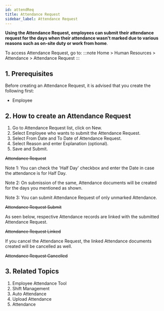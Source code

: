 ```yaml
---
id: attendReq
title: Attendance Request
sidebar_label: Attendance Request
---
```


**Using the Attendance Request, employees can submit their attendance request for the days when their attendance wasn't marked due to various reasons such as on-site duty or work from home**.

To access Attendance Request, go to:
:::note
Home > Human Resources > Attendance > Attendance Request
:::

## 1. Prerequisites

Before creating an Attendance Request, it is advised that you create the following first:

- Employee

## 2. How to create an Attendance Request

1. Go to Attendance Request list, click on New.
1. Select Employee who wants to submit the Attendance Request.
1. Select From Date and To Date of Attendance Request.
1. Select Reason and enter Explanation (optional).
1. Save and Submit.

~~Attendance Request~~

Note 1: You can check the 'Half Day' checkbox and enter the Date in case the attendance is for Half Day.

Note 2: On submission of the same, Attendance documents will be created for the days you mentioned as shown.

Note 3: You can submit Attendance Request of only unmarked Attendance.

~~Attendance Request Submit~~

As seen below, respective Attendance records are linked with the submitted Attendance Request.

~~Attendance Request Linked~~

If you cancel the Attendance Request, the linked Attendance documents created will be cancelled as well.

~~Attendance Request Cancelled~~

## 3. Related Topics

1.  Employee Attendance Tool
1.  Shift Management
1.  Auto Attendance
1.  Upload Attendance
1.  Attendance
